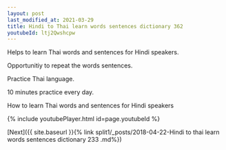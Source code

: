 ```yaml
---
layout: post
last_modified_at: 2021-03-29
title: Hindi to Thai learn words sentences dictionary 362 
youtubeId: ltj2Qwshcpw
---
```

 
 
Helps to learn Thai words and sentences for Hindi speakers.

Opportunitiy to repeat the words sentences. 

Practice Thai language. 
 
10 minutes practice every day. 
 
How to learn Thai words and sentences for Hindi speakers 
 
{% include youtubePlayer.html id=page.youtubeId %}
 
 
[Next]({{ site.baseurl }}{% link  split1/_posts/2018-04-22-Hindi to thai learn words sentences dictionary 233 .md%})
 
